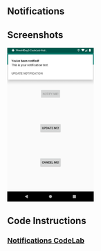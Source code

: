 ## Notifications ##
## Screenshots ##
<p float="left">
  <img src="/screenshots/1.png" width="200" />
</p>

## Code Instructions ##
### [Notifications CodeLab](https://codelabs.developers.google.com/codelabs/android-training-notifications/index.html?index=..%2F..%2Fandroid-training#0) ###

